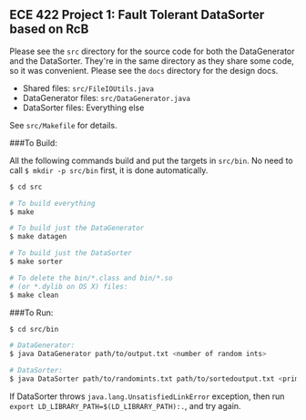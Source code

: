 ECE 422 Project 1: Fault Tolerant DataSorter based on RcB
--------------------------

Please see the ```src``` directory for the source code for both the DataGenerator and the DataSorter. They're in the same directory as they share some code, so it was convenient. Please see the ```docs``` directory for the design docs.

* Shared files: ```src/FileIOUtils.java```
* DataGenerator files: ```src/DataGenerator.java```
* DataSorter files: Everything else

See ```src/Makefile``` for details.

###To Build:

All the following commands build and put the targets in ```src/bin```. No need to call ```$ mkdir -p src/bin``` first, it is done automatically.

```sh
$ cd src

# To build everything
$ make

# To build just the DataGenerator
$ make datagen

# To build just the DataSorter
$ make sorter

# To delete the bin/*.class and bin/*.so 
# (or *.dylib on OS X) files:
$ make clean
```

###To Run:
```sh
$ cd src/bin

# DataGenerator:
$ java DataGenerator path/to/output.txt <number of random ints>

# DataSorter:
$ java DataSorter path/to/randomints.txt path/to/sortedoutput.txt <primary failure probability> <backup failure probability> <time limit in ms>
```

If DataSorter throws ```java.lang.UnsatisfiedLinkError``` exception, then run ```export LD_LIBRARY_PATH=$(LD_LIBRARY_PATH):.```, and try again.

